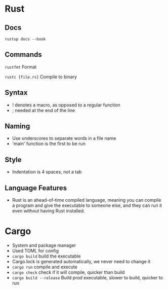 # Rust

## Docs 

`rustup docs --book`

## Commands

`rustfmt` Format

`rustc {file.rs}` Compile to binary

## Syntax 

* ! denotes a macro, as opposed to a regular function
* ; needed at the end of the line
## Naming

* Use underscores to separate words in a file name
* 'main' function is the first to be run

## Style

* Indentation is 4 spaces, not a tab

## Language Features

* Rust is an ahead-of-time compiled language, meaning you can compile a program and give the executable to someone else, and they can run it even without having Rust installed.

# Cargo

* System and package manager
* Used TOML for config
* `cargo build` build the executable
* Cargo.lock is generated automatically, we never need to change it
* `cargo run` compile and execute
* `cargo check` check if it will compile, quicker than build
* `cargo build --release` Build prod executable, slower to build, quicker to run
